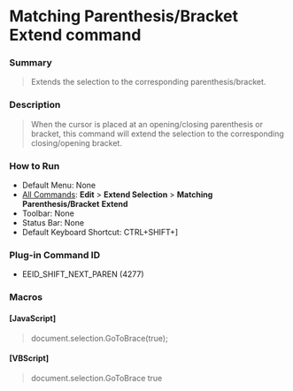 # Matching Parenthesis/Bracket Extend command

### Summary

> Extends the selection to the corresponding parenthesis/bracket.

### Description

> When the cursor is placed at an opening/closing parenthesis or bracket, this
> command will extend the selection to the corresponding closing/opening bracket.

### How to Run

- Default Menu: None
- [All Commands](../tools/all_commands): **Edit** \> **Extend Selection**
\> **Matching Parenthesis/Bracket**
**Extend**
- Toolbar: None
- Status Bar: None
- Default Keyboard Shortcut: CTRL+SHIFT+\]

### Plug-in Command ID

- EEID\_SHIFT\_NEXT\_PAREN (4277)

### Macros

#### \[JavaScript\]

> document.selection.GoToBrace(true);

#### \[VBScript\]

> document.selection.GoToBrace true